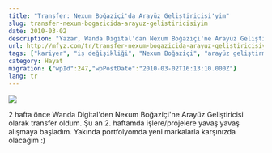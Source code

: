 ```yaml
---
title: "Transfer: Nexum Boğaziçi'da Arayüz Geliştiricisi'yim"
slug: transfer-nexum-bogazicida-arayuz-gelistiricisiyim
date: 2010-03-02
description: "Yazar, Wanda Digital'dan Nexum Boğaziçi'ne Arayüz Geliştiricisi olarak transfer olduğunu duyuruyor. Yeni işinde projelere alışma sürecinden bahsediyor."
url: http://mfyz.com/tr/transfer-nexum-bogazicida-arayuz-gelistiricisiyim/
tags: ["kariyer", "iş değişikliği", "Nexum Boğaziçi", "arayüz geliştirme", "web geliştirme", "Hayat"]
category: Hayat
migration: {"wpId":247,"wpPostDate":"2010-03-02T16:13:10.000Z"}
lang: tr
---
```


![](/images/archive/tr/2010/03/nexum.jpg)

2 hafta önce Wanda Digital'den Nexum Boğaziçi'ne Arayüz Geliştiricisi olarak transfer oldum. Şu an 2. haftamda işlere/projelere yavaş yavaş alışmaya başladım. Yakında portfolyomda yeni markalarla karşınızda olacağım :)